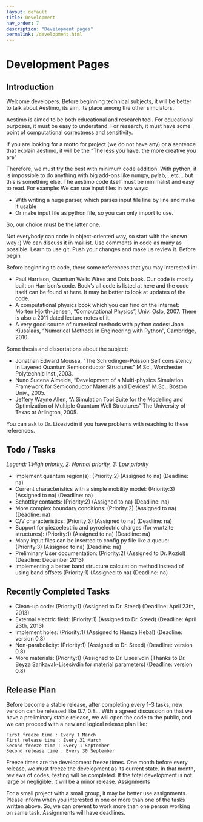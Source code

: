 ```yaml
---
layout: default
title: Development
nav_order: 7
description: "Development pages"
permalink: /development.html
---
```


# Development Pages

## Introduction

Welcome developers. Before beginning technical subjects, it will be better to talk about Aestimo, its aim, its place among the other simulators.

Aestimo is aimed to be both educational and research tool. For educational purposes, it must be easy to understand. For research, it must have some point of computational correctness and sensitivity.

If you are looking for a motto for project (we do not have any) or a sentence that explain aestimo, it will be the “The less you have, the more creative you are”

Therefore, we must try the best with minimum code addition. With python, it is impossible to do anything with big add-ons like numpy, pylab,…etc… but this is something else. The aestimo code itself must be minimalist and easy to read. For example: We can use input files in two ways:

* With writing a huge parser, which parses input file line by line and make it usable
* Or make input file as python file, so you can only import to use.

So, our choice must be the latter one.

Not everybody can code in object-oriented way, so start with the known way :) We can discuss it in maillist. Use comments in code as many as possible. Learn to use git. Push your changes and make us review it. Before begin

Before beginning to code, there some references that you may interested in:

* Paul Harrison, Quantum Wells Wires and Dots book. Our code is mostly built on Harrison’s code. Book’s all code is listed at here and the code itself can be found at here. It may be better to look at updates of the code.
* A computational physics book which you can find on the internet: Morten Hjorth-Jensen, “Computational Physics”, Univ. Oslo, 2007. There is also a 2011 dated lecture notes of it. 
* A very good source of numerical methods with python codes: Jaan Kiusalaas, “Numerical Methods in Engineering with Python”, Cambridge, 2010.

Some thesis and dissertations about the subject:
* Jonathan Edward Moussa, “The Schrodinger-Poisson Self consistency in Layered Quantum Semiconductor Structures” M.Sc., Worchester Polytechnic Inst.,2003.
* Nuno Sucena Almeida, “Development of a Multi-physics Simulation Framework for Semiconductor Materials and Devices” M.Sc., Boston Univ., 2005.
* Jeffery Wayne Allen, “A Simulation Tool Suite for the Modelling and Optimization of Multiple Quantum Well Structures” The University of Texas at Arlington, 2005.

You can ask to Dr. Lisesivdin if you have problems with reaching to these references.
## Todo / Tasks

*Legend: 1:High priority, 2: Normal priority, 3: Low priority*

* Implement quantum region(s): (Priority:2) (Assigned to na) (Deadline: na)
* Current characteristics with a simple mobility model: (Priority:3) (Assigned to na) (Deadline: na)
* Schottky contacts: (Priority:2) (Assigned to na) (Deadline: na)
* More complex boundary conditions: (Priority:2) (Assigned to na) (Deadline: na)
* C/V characteristics: (Priority:3) (Assigned to na) (Deadline: na)
* Support for piezoelectric and pyroelectric charges (for wurtzite structures): (Priority:1) (Assigned to na) (Deadline: na)
* Many input files can be inserted to config.py file like a queue: (Priority:3) (Assigned to na) (Deadline: na)
* Preliminary User documentation: (Priority:2) (Assigned to Dr. Koziol) (Deadline: December 2013)
* Implementing a better band structure calculation method instead of using band offsets (Priority:1) (Assigned to na) (Deadline: na)

## Recently Completed Tasks

* Clean-up code: (Priority:1) (Assigned to Dr. Steed) (Deadline: April 23th, 2013)
* External electric field: (Priority:1) (Assigned to Dr. Steed) (Deadline: April 23th, 2013)
* Implement holes: (Priority:1) (Assigned to Hamza Hebal) (Deadline: version 0.8)
* Non-parabolicity: (Priority:1) (Assigned to Dr. Steed) (Deadline: version 0.8)
* More materials: (Priority:1) (Assigned to Dr. Lisesivdin (Thanks to Dr. Beyza Sarikavak-Lisesivdin for material parameters) (Deadline: version 0.8)

## Release Plan

Before become a stable release, after completing every 1-3 tasks, new version can be released like 0.7, 0.8… With a agreed discussion on that we have a preliminary stable release, we will open the code to the public, and we can proceed with a new and logical release plan like:

```
First freeze time : Every 1 March 
First release time : Every 31 March 
Second freeze time : Every 1 September 
Second release time : Every 30 September
```

Freeze times are the development freeze times. One month before every release, we must freeze the development as its current state. In that month, reviews of codes, testing will be completed. If the total development is not large or negligible, it will be a minor release. Assignments

For a small project with a small group, it may be better use assignments. Please inform when you interested in one or more than one of the tasks written above. So, we can prevent to work more than one person working on same task. Assignments will have deadlines.
